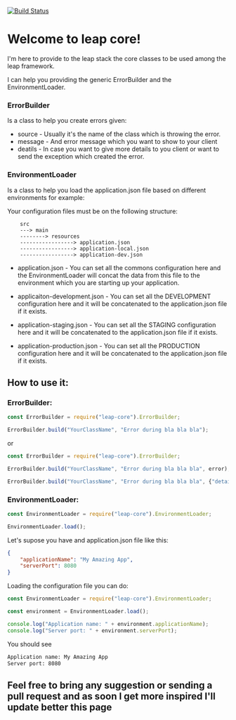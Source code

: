 [![Build Status](https://travis-ci.org/gianisegatto/leap-core.svg?branch=master)](https://travis-ci.org/gianisegatto/leap-core)

Welcome to leap core!
===================
I'm here to provide to the leap stack the core classes to be used among the leap framework.

I can help you providing the generic ErrorBuilder and the EnvironmentLoader.

### ErrorBuilder 
Is a class to help you create errors given:
* source - Usually it's the name of the class which is throwing the error.
* message - And error message which you want to show to your client
* deatils - In case you want to give more details to you client or want to send the exception which created the error.

### EnvironmentLoader
Is a class to help you load the application.json file based on different environments for example:

Your configuration files must be on the following structure:
```
    src
    ---> main
    --------> resources
    -----------------> application.json
    -----------------> application-local.json
    -----------------> application-dev.json
```

* application.json - You can set all the commons configuration here and the EnvironmentLoader will concat the data from this file to the environment which you are starting up your application.

* applicaiton-development.json - You can set all the DEVELOPMENT configuration here and it will be concatenated to the application.json file if it exists.

* application-staging.json - You can set all the STAGING configuration here  and it will be concatenated to the application.json file if it exists.

* application-production.json - You can set all the PRODUCTION configuration here  and it will be concatenated to the application.json file if it exists.

How to use it:
-------------
### ErrorBuilder:
```js
const ErrorBuilder = require("leap-core").ErrorBuilder;

ErrorBuilder.build("YourClassName", "Error during bla bla bla");
```
or
```js
const ErrorBuilder = require("leap-core").ErrorBuilder;

ErrorBuilder.build("YourClassName", "Error during bla bla bla", error);

ErrorBuilder.build("YourClassName", "Error during bla bla bla", {"detail": "some detail"});

```
### EnvironmentLoader:
```js
const EnvironmentLoader = require("leap-core").EnvironmentLoader;

EnvironmentLoader.load();
```
Let's supose you have and application.json file like this:
```json
{
    "applicationName": "My Amazing App",
    "serverPort": 8080
}
```
Loading the configuration file you can do:
```js
const EnvironmentLoader = require("leap-core").EnvironmentLoader;

const environment = EnvironmentLoader.load();

console.log("Application name: " + environment.applicationName);
console.log("Server port: " + environment.serverPort);
```
You should see
```bash
Application name: My Amazing App
Server port: 8080
```

## Feel free to bring any suggestion or sending a pull request and as soon I get more inspired I'll update better this page
